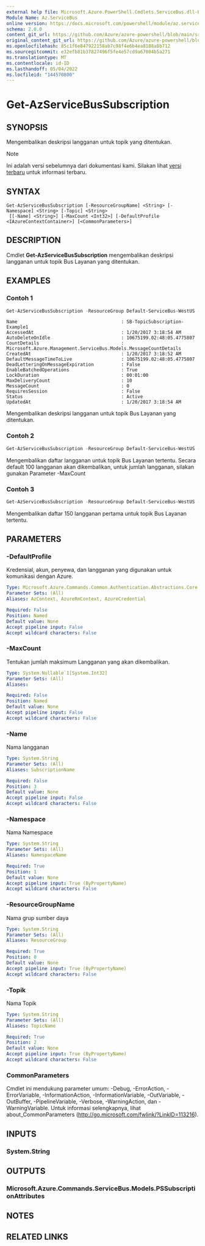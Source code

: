 ```yaml
---
external help file: Microsoft.Azure.PowerShell.Cmdlets.ServiceBus.dll-Help.xml
Module Name: Az.ServiceBus
online version: https://docs.microsoft.com/powershell/module/az.servicebus/get-azservicebussubscription
schema: 2.0.0
content_git_url: https://github.com/Azure/azure-powershell/blob/main/src/ServiceBus/ServiceBus/help/Get-AzServiceBusSubscription.md
original_content_git_url: https://github.com/Azure/azure-powershell/blob/main/src/ServiceBus/ServiceBus/help/Get-AzServiceBusSubscription.md
ms.openlocfilehash: 85c1f6e847922158ab7c98f4e6b4ea8188a8b712
ms.sourcegitcommit: e32efb81b37827496f5fe4e57cd9a67004b5a271
ms.translationtype: MT
ms.contentlocale: id-ID
ms.lasthandoff: 05/04/2022
ms.locfileid: "144570800"
---
```

# Get-AzServiceBusSubscription

## SYNOPSIS
Mengembalikan deskripsi langganan untuk topik yang ditentukan.

> [!NOTE]
>Ini adalah versi sebelumnya dari dokumentasi kami. Silakan lihat [versi terbaru](/powershell/module/az.servicebus/get-azservicebussubscription) untuk informasi terbaru.

## SYNTAX

```
Get-AzServiceBusSubscription [-ResourceGroupName] <String> [-Namespace] <String> [-Topic] <String>
 [[-Name] <String>] [-MaxCount <Int32>] [-DefaultProfile <IAzureContextContainer>] [<CommonParameters>]
```

## DESCRIPTION
Cmdlet **Get-AzServiceBusSubscription** mengembalikan deskripsi langganan untuk topik Bus Layanan yang ditentukan.

## EXAMPLES

### Contoh 1
```powershell
Get-AzServiceBusSubscription -ResourceGroup Default-ServiceBus-WestUS -NamespaceName SB-Example1 -TopicName SB-Topic_exampl1 -SubscriptionName SB-TopicSubscription-Example1
```

```output
Name                                      : SB-TopicSubscription-Example1
AccessedAt                                : 1/20/2017 3:18:54 AM
AutoDeleteOnIdle                          : 10675199.02:48:05.4775807
CountDetails                              : Microsoft.Azure.Management.ServiceBus.Models.MessageCountDetails
CreatedAt                                 : 1/20/2017 3:18:52 AM
DefaultMessageTimeToLive                  : 10675199.02:48:05.4775807
DeadLetteringOnMessageExpiration          : False
EnableBatchedOperations                   : True
LockDuration                              : 00:01:00
MaxDeliveryCount                          : 10
MessageCount                              : 0
RequiresSession                           : False
Status                                    : Active
UpdatedAt                                 : 1/20/2017 3:18:54 AM
```

Mengembalikan deskripsi langganan untuk topik Bus Layanan yang ditentukan.

### Contoh 2
```powershell
Get-AzServiceBusSubscription -ResourceGroup Default-ServiceBus-WestUS -NamespaceName SB-Example1 -TopicName SB-Topic_exampl1
```

Mengembalikan daftar langganan untuk topik Bus Layanan tertentu. Secara default 100 langganan akan dikembalikan, untuk jumlah langganan, silakan gunakan Parameter -MaxCount

### Contoh 3
```powershell
Get-AzServiceBusSubscription -ResourceGroup Default-ServiceBus-WestUS -NamespaceName SB-Example1 -TopicName SB-Topic_exampl1 -MaxCount 150
```

Mengembalikan daftar 150 langganan pertama untuk topik Bus Layanan tertentu.

## PARAMETERS

### -DefaultProfile
Kredensial, akun, penyewa, dan langganan yang digunakan untuk komunikasi dengan Azure.

```yaml
Type: Microsoft.Azure.Commands.Common.Authentication.Abstractions.Core.IAzureContextContainer
Parameter Sets: (All)
Aliases: AzContext, AzureRmContext, AzureCredential

Required: False
Position: Named
Default value: None
Accept pipeline input: False
Accept wildcard characters: False
```

### -MaxCount
Tentukan jumlah maksimum Langganan yang akan dikembalikan.

```yaml
Type: System.Nullable`1[System.Int32]
Parameter Sets: (All)
Aliases:

Required: False
Position: Named
Default value: None
Accept pipeline input: False
Accept wildcard characters: False
```

### -Name
Nama langganan

```yaml
Type: System.String
Parameter Sets: (All)
Aliases: SubscriptionName

Required: False
Position: 3
Default value: None
Accept pipeline input: False
Accept wildcard characters: False
```

### -Namespace
Nama Namespace

```yaml
Type: System.String
Parameter Sets: (All)
Aliases: NamespaceName

Required: True
Position: 1
Default value: None
Accept pipeline input: True (ByPropertyName)
Accept wildcard characters: False
```

### -ResourceGroupName
Nama grup sumber daya

```yaml
Type: System.String
Parameter Sets: (All)
Aliases: ResourceGroup

Required: True
Position: 0
Default value: None
Accept pipeline input: True (ByPropertyName)
Accept wildcard characters: False
```

### -Topik
Nama Topik

```yaml
Type: System.String
Parameter Sets: (All)
Aliases: TopicName

Required: True
Position: 2
Default value: None
Accept pipeline input: True (ByPropertyName)
Accept wildcard characters: False
```

### CommonParameters
Cmdlet ini mendukung parameter umum: -Debug, -ErrorAction, -ErrorVariable, -InformationAction, -InformationVariable, -OutVariable, -OutBuffer, -PipelineVariable, -Verbose, -WarningAction, dan -WarningVariable. Untuk informasi selengkapnya, lihat about_CommonParameters (http://go.microsoft.com/fwlink/?LinkID=113216).

## INPUTS

### System.String

## OUTPUTS

### Microsoft.Azure.Commands.ServiceBus.Models.PSSubscriptionAttributes

## NOTES

## RELATED LINKS

